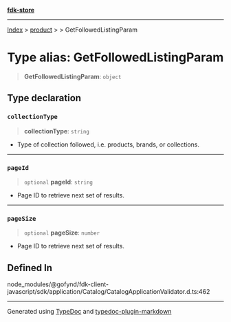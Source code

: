 [**fdk-store**](../../../README.md)
***

[Index](../../../API.md) > [product](../../README.md) > [<internal>](../README.md) > GetFollowedListingParam

# Type alias: GetFollowedListingParam

> **GetFollowedListingParam**: `object`

## Type declaration

### `collectionType`

> **collectionType**: `string`

- Type of collection followed, i.e.
products, brands, or collections.

***

### `pageId`

> `optional` **pageId**: `string`

- Page ID to retrieve next set of results.

***

### `pageSize`

> `optional` **pageSize**: `number`

- Page ID to retrieve next set of results.

## Defined In

node\_modules/@gofynd/fdk-client-javascript/sdk/application/Catalog/CatalogApplicationValidator.d.ts:462

***
Generated using [TypeDoc](https://typedoc.org/) and [typedoc-plugin-markdown](https://www.npmjs.com/package/typedoc-plugin-markdown)
